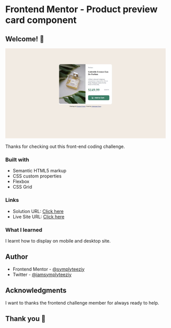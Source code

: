 # Frontend Mentor - Product preview card component


## Welcome! 👋

![Design preview for the Product preview card component](result.jpg)

Thanks for checking out this front-end coding challenge.


### Built with

- Semantic HTML5 markup
- CSS custom properties
- Flexbox
- CSS Grid


### Links

- Solution URL: [Click here](https://your-solution-url.com)
- Live Site URL: [Click here](https://your-live-site-url.com)



### What I learned

I learnt how to display on mobile and desktop site.


## Author

- Frontend Mentor - [@symplyteeziy](https://www.frontendmentor.io/profile/symplyteeziy)
- Twitter - [@iamsymplyteeziy](https://x.com/iamsymplyteeziy?s=11)



## Acknowledgments

I want to thanks the frontend challenge member for always ready to help.


## Thank you 👋

